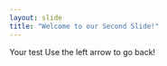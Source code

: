 ```yaml
---
layout: slide
title: "Welcome to our Second Slide!"
---
```

Your test
Use the left arrow to go back!
